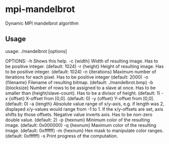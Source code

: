 mpi-mandelbrot
==============

Dynamic MPI mandelbrot algorithm

Usage
-----

usage: ./mandelbrot [options]

OPTIONS:
    -h                   Shows this help.
    -c {width}           Width of resulting image. Has to be positive integer.
                         (default: 1024)
    -r {height}          Height of resulting image. Has to be positive integer.
                         (default: 1024)
    -n {iterations}      Maximum number of iterations for each pixel. Has to be
                         positive integer (default: 2000)
    -o {filename}        Filename of resulting bitmap. (default: ./mandelbrot.bmp)
    -b {blocksize}       Number of rows to be assigned to a slave at once.
                         Has to be smaller than (height/slave-count).
                         Has to be a divisor of height. (default: 1)
    -x {offset}          X-offset from [0,0]. (default: 0)
    -y {offset}          Y-offset from [0,0]. (default: 0)
    -a {length}          Absolute value range of x/y-axis, e.g. if length was 2, 
                         displayed x/y-values would range from -1 to 1. 
                         If the x/y-offsets are set, axis shifts by those offsets.
                         Negative value inverts axis.
                         Has to be non-zero double value. (default: 2)
    -p {hexnum}          Minimum color of the resulting image. (default: 0x000000)
    -q {hexnum}          Maximum color of the resulting image. (default: 0xffffff)
    -m {hexnum}          Hex mask to manipulate color ranges. (default: 0xffffff)
    -s                   Print progress of the computation.
